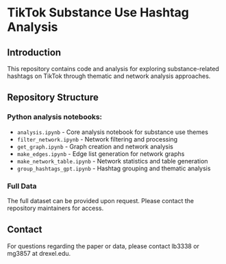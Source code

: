 # TikTok Substance Use Hashtag Analysis

## Introduction
This repository contains code and analysis for exploring substance-related hashtags on TikTok through thematic and network analysis approaches. 

## Repository Structure

### Python analysis notebooks:
- `analysis.ipynb` - Core analysis notebook for substance use themes
- `filter_network.ipynb` - Network filtering and processing
- `get_graph.ipynb` - Graph creation and network analysis
- `make_edges.ipynb` - Edge list generation for network graphs
- `make_network_table.ipynb` - Network statistics and table generation
- `group_hashtags_gpt.ipynb` - Hashtag grouping and thematic analysis

### Full Data
The full dataset can be provided upon request. Please contact the repository maintainers for access.

## Contact
For questions regarding the paper or data, please contact lb3338 or mg3857 at drexel.edu.